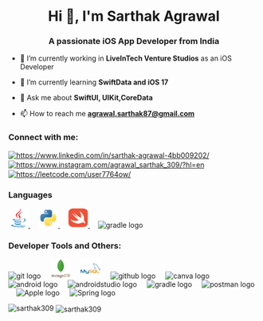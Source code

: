 <h1 align="center">Hi 👋, I'm Sarthak Agrawal</h1>
<h3 align="center">A passionate iOS App Developer from India</h3>

- 🔭 I’m currently working in **LiveInTech Venture Studios** as an iOS Developer

- 🌱 I’m currently learning **SwiftData and iOS 17**

- 💬 Ask me about **SwiftUI, UIKit,CoreData**

- 📫 How to reach me **agrawal.sarthak87@gmail.com**

<h3 align="left">Connect with me:</h3>
<p align="left">
<a href="https://linkedin.com/in/https://www.linkedin.com/in/sarthak-agrawal-4bb009202/" target="blank"><img align="center" src="https://raw.githubusercontent.com/rahuldkjain/github-profile-readme-generator/master/src/images/icons/Social/linked-in-alt.svg" alt="https://www.linkedin.com/in/sarthak-agrawal-4bb009202/" height="30" width="40" /></a>
<a href="https://instagram.com/https://www.instagram.com/agrawal_sarthak_309/?hl=en" target="blank"><img align="center" src="https://raw.githubusercontent.com/rahuldkjain/github-profile-readme-generator/master/src/images/icons/Social/instagram.svg" alt="https://www.instagram.com/agrawal_sarthak_309/?hl=en" height="30" width="40" /></a>
<a href="https://www.leetcode.com/https://leetcode.com/user7764ow/" target="blank"><img align="center" src="https://raw.githubusercontent.com/rahuldkjain/github-profile-readme-generator/master/src/images/icons/Social/leet-code.svg" alt="https://leetcode.com/user7764ow/" height="30" width="40" /></a>
</p>

<h3 align="left">Languages</h3>
<p align="left"> 
  <a href="https://www.java.com" target="_blank" rel="noreferrer"> <img src="https://raw.githubusercontent.com/devicons/devicon/master/icons/java/java-original.svg" alt="java" width="40" height="40"/> </a><img width="12" />
  <a href="https://www.python.org" target="_blank" rel="noreferrer"> <img src="https://raw.githubusercontent.com/devicons/devicon/master/icons/python/python-original.svg" alt="python" width="40" height="40"/> </a><img width="12" />
  <a href="https://developer.apple.com/swift/" target="_blank" rel="noreferrer"> <img src="https://raw.githubusercontent.com/devicons/devicon/master/icons/swift/swift-original.svg" alt="swift" width="40" height="40"/>
  </a><img width="12" />
  <img src="https://skillicons.dev/icons?i=kotlin" height="40" alt="gradle logo" /> <img width="12" />

</p>

<h3 align="left">Developer Tools and Others:</h3>

<div align="left">
  
  <img src="https://skillicons.dev/icons?i=git" height="40" alt="git logo"  />
  <img width="12" />
  <img src="https://raw.githubusercontent.com/devicons/devicon/master/icons/mongodb/mongodb-original-wordmark.svg" alt="mongodb" width="40" height="40"/>
  <img width="12" />
  <img src="https://raw.githubusercontent.com/devicons/devicon/master/icons/mysql/mysql-original-wordmark.svg" alt="mysql" width="40" height="40"/>
  <img width="12" />
  <img src="https://skillicons.dev/icons?i=github" height="40" alt="github logo"  />
  <img width="12" />
  <img src="https://cdn.jsdelivr.net/gh/devicons/devicon/icons/canva/canva-original.svg" height="40" alt="canva logo"  />
  <img width="12" />
  <img src="https://cdn.jsdelivr.net/gh/devicons/devicon/icons/android/android-original.svg" height="40" alt="android logo"  />
  <img width="12" />
  <img src="https://skillicons.dev/icons?i=androidstudio" height="40" alt="androidstudio logo"  />
  <img width="12" />
  <img src="https://skillicons.dev/icons?i=gradle" height="40" alt="gradle logo" />
  <img width="12" />
  <img src="https://cdn.simpleicons.org/postman/FF6C37" height="40" alt="postman logo"  />
  <img width="12" />
  <img src="https://skillicons.dev/icons?i=apple" height="40" alt="Apple logo"  />
  <img width="12" />
  <img src="https://skillicons.dev/icons?i=spring" height="40" alt="Spring logo"  />
  <img width="12" />
  
</div>
<div>
<p><img align="left" src="https://github-readme-stats.vercel.app/api/top-langs?username=sarthak309&show_icons=true&locale=en&layout=compact" alt="sarthak309" /></p>

<p>&nbsp;<img align="center" src="https://github-readme-stats.vercel.app/api?username=sarthak309&show_icons=true&locale=en" alt="sarthak309" /></p>
</div>
